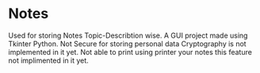 # Notes
Used for storing Notes Topic-Describtion wise.
A GUI project made using Tkinter Python.
Not Secure for storing personal data Cryptography is not implemented in it yet.
Not able to print using printer your notes this feature not implimented in it yet.
